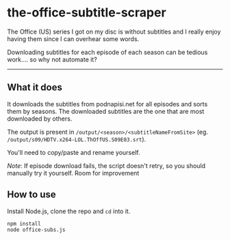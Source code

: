 # the-office-subtitle-scraper

The Office (US) series I got on my disc is without subtitles and I really enjoy having them since I can overhear some words.

Downloading subtitles for each episode of each season can be tedious work.... so why not automate it?

---

## What it does

It downloads the subtitles from podnapisi.net for all episodes and sorts them by seasons.
The downloaded subtitles are the one that are most downloaded by others.

The output is present in `/output/<season>/<subtitleNameFromSite>` (eg. `/output/s09/HDTV.x264-LOL.ThOffUS.S09E03.srt`).

You'll need to copy/paste and rename yourself.

*Note*: If episode download fails, the script doesn't retry, so you should manually try it yourself. Room for improvement

## How to use

Install Node.js, clone the repo and `cd` into it. 

```bash
npm install
node office-subs.js
``` 

